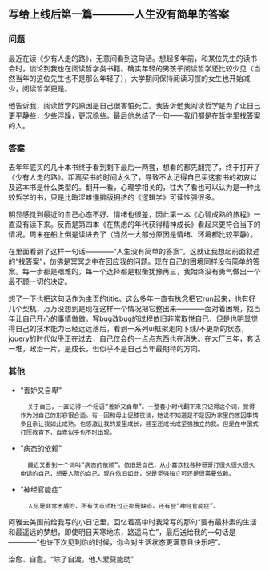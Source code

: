 ## 写给上线后第一篇————人生没有简单的答案

### 问题

最近在读《少有人走的路》，无意间看到这句话。想起多年前，和某位先生的读书会时，谈论到我也在阅读哲学类书籍。确实年轻的男孩子阅读哲学还比较少见（当然当年的这位先生也不是那么年轻了），大学期间保持阅读习惯的女生也开始减少，阅读哲学更是。

他告诉我，阅读哲学的原因是自己很害怕死亡。我告诉他我阅读哲学是为了让自己更平静些，少些浮躁，更沉稳些。最后他总结了一句——我们都是在哲学里找答案的人。

### 答案

去年年底买的几十本书终于看到剩下最后一两套，想看的都先翻完了，终于打开了《少有人走的路》。距离买书的时间太久了，导致不太记得自己买这套书的初衷以及这本书是什么类型的。翻开一看，心理学相关的，往大了看也可以认为是一种比较哲学的书，只是比晦涩难懂排版拥挤的《逻辑学》可读性强很多。

明显感觉到最近的自己心态不好、情绪也很差，因此第一本《心智成熟的旅程》一直没有读下来。反而是第四本《在焦虑的年代获得精神成长》看起来更符合当下的情况。周末在船上倒是读进去了（当然一大部分原因是情绪、环境都比较平静）。

在里面看到了这样一句话————“人生没有简单的答案”。这就让我想起前面叙述的“找答案”，仿佛是冥冥之中在回应我的问题。现在自己的困境同样没有简单的答案。每一步都是艰难的，每一个选择都是权衡犹豫再三，我始终没有勇气做出一个最不顾一切的决定。

想了一下也把这句话作为主页的title。这么多年一直有执念把它run起来，也有好几个契机，万万没想到是现在这样一个情况把它整出来————面对着困境，找当年让自己开心的事情做做。写bug改bug的过程依旧非常取悦自己，但是也明显觉得自己的技术能力已经远远落后，看到一系列ui框架走向下线/不更新的状态，jquery的时代似乎正在过去，自己仅会的一点点东西也在消失。在大厂三年，套话一堆，政治一片，是成长，但似乎不是自己当年最期待的方向。

### 其他

+ “善妒又自卑”
		
		关于自己，一直记得一个短语“善妒又自卑”。一整套小时代翻下来只记得这个词，觉得作为对自己的形容很合适。有一回和母上促膝夜谈，她说不知道是不是因为家里的原因事情多且杂让我如此成熟。也感激让我的爱里成长，甚至还成长成坚强独立的我。但是在中国式打压教育下，自卑似乎也不时出现。

+ “病态的依赖”
		
		最近又看到一个词叫“病态的依赖”。依旧是自己，从小喜欢找各种哥哥打很久很久很久电话的自己，想要人陪的自己。现在依旧如此，说是坚强独立可还是很需要依赖。

+ “神经官能症”

		人总是非常矛盾的，所有优点矫枉过正都是缺点。还有些“神经官能症”。

阿雅去美国前给我写的小日记里，回忆着高中时我常写的那句“要有最朴素的生活和最遥远的梦想，即使明日天寒地冻，路遥马亡”，最后送给我的一句话是————“也许下次见到你的时候，你会对生活状态更满意且快乐吧”。

治愈、自愈。“除了自渡，他人爱莫能助”